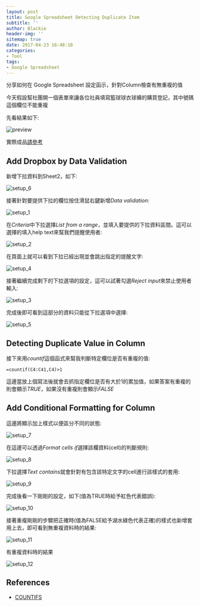 ```yaml
---
layout: post
title: Google Spreadsheet Detecting Duplicate Item
subtitle: ''
author: Blackie
header-img: ''
sitemap: true
date: 2017-04-23 16:48:10
categories:
- Tool
tags:
- Google Spreadsheet
---
```


分享如何在 Google Spreadsheet 設定函示，針對Column檢查有無重複的值

<!-- More -->

今天假設幫社團開一個表單來讓各位社員填寫籃球球衣球褲的購買登記，其中號碼這個欄位不能重複

先看結果如下:

![preview](preview.gif)

實際成品[請參考](https://docs.google.com/spreadsheets/d/1zDnU-_eIQJyYhcRvd8kxtUCQ2vM0CvmRxLs-Fh2Gwx0/edit?usp=sharing)

## Add Dropbox by Data Validation ##

新增下拉資料到Sheet2，如下:

![setup_6](setup_6.png)

接著針對要提供下拉的欄位按住滑鼠右鍵新增*Data validation*:

![setup_1](setup_1.png)

在*Criteria*中下拉選擇*List from a range*，並填入要提供的下拉資料區間。這可以選擇的填入help text來幫我們提醒使用者:

![setup_2](setup_2.png)

在頁面上就可以看到下拉已經出現並會跳出指定的提醒文字:

![setup_4](setup_4.png)

接著繼續完成剩下的下拉選項的設定，這可以試著勾選*Reject input*來禁止使用者輸入:

![setup_3](setup_3.png)

完成後即可看到這部分的資料只能從下拉選項中選擇:

![setup_5](setup_5.png)

## Detecting Duplicate Value in Column ##

接下來用*countif*這個函式來幫我判斷特定欄位是否有重複的值:

    =countif(C4:C41,C4)>1

這邊當放上個寫法後就會去抓指定欄位是否有大於1的累加值，如果答案有重複的則會顯示*TRUE*，如果沒有重複則會顯示*FALSE*

## Add Conditional Formatting for Column ##

這邊將顯示加上樣式以便區分不同的狀態:

![setup_7](setup_7.png)

在這邊可以透過*Format cells if*選擇該欄資料(cell)的判斷規則:

![setup_8](setup_8.png)

下拉選擇*Text contains*就會針對有包含該特定文字的cell進行該樣式的套用:

![setup_9](setup_9.png)

完成後看一下剛剛的設定，如下(值為TRUE時給予紅色代表錯誤):

![setup_10](setup_10.png)

接著重複剛剛的步驟把正確時(值為FALSE給予湖水綠色代表正確)的樣式也新增套用上去，即可看到無重複資料時的結果:

![setup_11](setup_11.png)

有重複資料時的結果

![setup_12](setup_12.png)

## References ##

- [COUNTIFS](https://support.google.com/docs/answer/3256550?hl=zh-Hant)